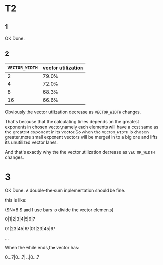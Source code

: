 # T2

## 1

OK Done.

## 2

| `VECTOR_WIDTH` | vector utilization |
| -------------- | ------------------ |
| 2              | 79.0%              |
| 4              | 72.0%              |
| 8              | 68.3%              |
| 16             | 66.6%              |

Obviously the vector utilization decrease as ``VECTOR_WIDTH`` changes.

That's because that the calculating times depends on the greatest exponents in chosen vector,namely each elements will have a cost same as the greatest exponent in its vector.So when the ``VECTOR_WIDTH`` is chosen greater,more small exponent vectors will be merged in to a big one and lifts its unutilized vector lanes.

And that's exactly why the the vector utilization decrease as ``VECTOR_WIDTH`` changes.

# 3

OK Done. A double-the-sum inplementation should be fine.

this is like:

($N=8 $ and I use bars to divide the vector elements)

$0|1|2|3|4|5|6|7$

$01|23|45|67|01|23|45|67$

$\dots$

When the while ends,the vector has:

$0\dots7|0\dots7|\dots|0\dots7$
